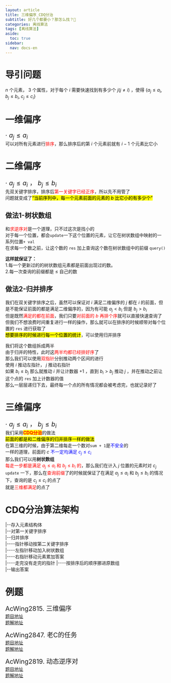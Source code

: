 ```yaml
---
layout: article
title: 三维偏序_CDQ分治
subtitle: 好几个都要小？那怎么找？🤔
categories: 离线算法
tags: [离线算法]
aside:
  toc: true
sidebar:
  nav: docs-en
---
```


# 导引问题
$n$ 个元素， $3$ 个属性，对于每个 $i$ 需要快速找到有多少个 $j(j\neq i)$ ，使得 $\{a_j\le a_i,\;b_j\le b_i,\;c_j\le c_i\}$

# 一维偏序
<span style="font-size: 20px">· $a_j\le a_i$</span>  
可以对所有元素进行<span style="color: red;">排序</span>，那么排序后的第 $i$ 个元素前就有 $i-1$ 个元素比它小

# 二维偏序

<span style="font-size: 20px">· $a_j\le a_i$ ， $b_j\le b_i$</span>  
先双关键字排序，排序后<span style="color: red;">第一关键字已经正序</span>，所以先不用管了  
问题就变成了<mark>“当前序列中，每一个元素前面的元素的 $b$ 比它小的有多少个”</mark>
## 做法1-树状数组  

和<span style="color: red;">求逆序对</span>是一个道理，只不过这次是找小的  
对于每一个位置，都会`update`一下这个位置的元素，让它在树状数组中映射的一系列位置`+ val`  
在求每一个数之前，让这个数的 `res` 加上查询这个数在树状数组中的前缀 `query()`  
  
**这样就保证了：**  
1.每一个更新过的的树状数组元素都是前面出现过的数。  
2.每一次查询的前缀都是 $\le$ 自己的数  

## 做法2-归并排序  

我们在双关键字排序之后，虽然可以保证对 $i$ 满足二维偏序的 $j$ 都在 $i$ 的前面，但是不能保证前面的都是满足二维偏序的，因为有可能 $a_j\lt b_i$ 但是 $b_j\gt b_i$  
但是既然<span style="color: red;">满足的都在前面</span>，我们只要<span style="color: red;">对前面的 $b$ 再排个序</span>就可以直接快速查询了  
但我们不想浪费时间重复进行一样的操作，那么就可以在排序的时候顺带对每个位置的 `res` 进行获取了  
<mark>想要排序的时候进行每一个位置的统计</mark>，可以使用归并排序  
  
我们将这个数组拆成两半  
由于归并的特性，此时这<span style="color: red;">两半均都已经排好序</span>了  
那么我们可以使用<span style="color: red;">双指针</span>分别推动两个区间的进行  
使用 $i$ 推动左指针， $j$ 推动右指针  
如果 $b_i\le b_j$ 那么就推动 $i$ 并让计数器 $+1$ ，直到 $b_i\gt b_j$ 推动 $j$ ，并在推动之前让这个点的 `res` 加上计数器的值  
那么一层层递归下去，最终每一个点的所有情况都会被考虑完，也就记录好了

# 三维偏序

<span style="font-size: 20px">· $a_j\le a_i$ ， $b_j\le b_i$</span>  
我们采用<mark><span style="color: red;"><b>CDQ分治</b></span></mark>的做法  
<mark>前面的都是和二维偏序的归并排序一样的做法</mark>  
在第三维的时候，由于第二维每走一个数对`sum + 1`是<span style="color: blue;">不安全</span>的  
一样的道理，前面的 $c$ <span style="color: blue;">不一定均满足 $c_j\le c_i$</span>  
那么我们可以用**树状数组**  
<span style="color: red;">每走一步都是满足 $a_j\le a_i$ 和 $b_j\le b_i$ 的</span>，那么我们在计入 $j$ 位置的元素时对 $c_j$ `update` 一下，那么在<span style="color: red;">查询前缀</span>了的时候就保证了在满足 $a_j\le a_i$ 和 $b_j\le b_i$ 的情况下，查询的是 $c_j\le c_i$ 的点了  
就是<span style="color: red;">三维都满足</span>的点了 

# CDQ分治算法架构

|--存入元素结构体  
|--对第一关键字排序  
|--归并排序  
|----指针移动按第二关键字排序  
|----左指针移动加入树状数组  
|----右指针移动元素累加答案  
|----走完没有走完的指针
|----按排序后的顺序挪进原数组  
|--输出答案

# 例题
<span style="font-size: 20px;">AcWing2815. 三维偏序</span>  
[题目地址](https://www.acwing.com/problem/content/description/2817/)  
[题解地址](https://github.com/Chivas-Regal/ACM/blob/main/Code/%E7%A6%BB%E7%BA%BF%E7%AE%97%E6%B3%95/%E5%A4%9A%E7%BB%B4%E5%81%8F%E5%BA%8F/%E4%B8%89%E7%BB%B4%E5%81%8F%E5%BA%8F/%E4%B8%89%E7%BB%B4%E5%81%8F%E5%BA%8F.md)  
  
<span style="font-size: 20px;">AcWing2847. 老C的任务</span>  
[题目地址](https://www.acwing.com/problem/content/2849/)  
[题解地址](https://github.com/Chivas-Regal/ACM/blob/main/Code/%E7%A6%BB%E7%BA%BF%E7%AE%97%E6%B3%95/%E5%A4%9A%E7%BB%B4%E5%81%8F%E5%BA%8F/%E4%B8%89%E7%BB%B4%E5%81%8F%E5%BA%8F/%E8%80%81C%E7%9A%84%E4%BB%BB%E5%8A%A1.md)  
  
<span style="font-size: 20px;">AcWing2819. 动态逆序对</span>  
[题目地址](https://www.acwing.com/problem/content/2821/)  
[题解地址](https://github.com/Chivas-Regal/ACM/blob/main/Code/%E7%A6%BB%E7%BA%BF%E7%AE%97%E6%B3%95/%E5%A4%9A%E7%BB%B4%E5%81%8F%E5%BA%8F/%E4%B8%89%E7%BB%B4%E5%81%8F%E5%BA%8F/%E5%8A%A8%E6%80%81%E9%80%86%E5%BA%8F%E5%AF%B9.md)
